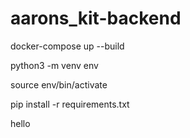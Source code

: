 # aarons_kit-backend

docker-compose up --build   

python3 -m venv env

source env/bin/activate

pip install -r requirements.txt

hello
